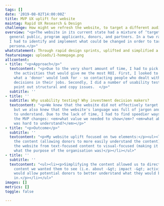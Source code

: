 ```yaml
---
tags: []
date: '2019-08-02T14:00:00Z'
title: MVP UX uplift for website
maintag: Rapid UX Research & Design
challenge: How might we refresh the website, to target a different audience?
overview: "<p>The website in its current state had a mixture of ‘target audiences’:
  general public, program applicants, donors, and partners. In a two rapid sprints,
  I had to identify and implement what could be changed in order to target a 'donor'
  persona.</p>"
whatstatement: Through rapid design sprints, uplifted and simplified a website.
featureimage: uploads/1-homepage.png
allcontent:
- title: "<p>Approach</p>"
  textcontent: "<p>Due to the very short amount of time, I had to pick and choose
    the activities that would give me the most ROI. First, I looked to understand
    what a 'donor' would look for - so contacting people who dealt with investment
    decisions in their jobs. Secondly, I did a number of usability testing to help
    point out structural and copy issues.  </p>"
  subtitle: ''
- title: ''
  subtitle: Why usability testing? Why investment decision makers?
  textcontent: "<p>We knew that the website did not effectively target donors (content-wise),
    but we also knew that the website's language was full of jargon and difficult
    to understand. Due to the lack of time, I had to find speedier ways to identify
    the MVP changes: <em>what value we needed to show</em>? <em>what about the website
    was hard to understand?</em></p>"
- title: "<p>Outcome</p>"
  subtitle: ''
  textcontent: "<p>My website uplift focused on two elements:</p><ul><li><p>Simplifying
    the content (allowing donors to more easily understand the content)</p></li><li><p>Shifting
    the website from text-focused content to visual-focused (making it easier to understand
    what the purpose of the organisation was)</p></li></ul>"
- title: ''
  subtitle: ''
  textcontent: "<ul><li><p>Simplifying the content allowed us to direct users to the
    content we wanted them to see (i.e. about -&gt; impact -&gt; activities). This
    would allow potential donors to better understand what they would be investing
    in.</p></li></ul>"
images: []
metrics: []
toggle: false

---
```

